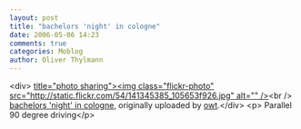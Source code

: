 ```yaml
---
layout: post
title: "bachelors 'night' in cologne"
date: 2006-05-06 14:23
comments: true
categories: Moblog
author: Oliver Thylmann
---
```



&lt;div&gt;	[ title=&quot;photo sharing&quot;&gt;&lt;img class=&quot;flickr-photo&quot; src=&quot;http://static.flickr.com/54/141345385_105653f926.jpg&quot; alt=&quot;&quot; /&gt;](http://www.flickr.com/photos/oliver/141345385/)&lt;br /&gt;	[bachelors 'night' in cologne](http://www.flickr.com/photos/oliver/141345385/), originally uploaded by [owt](http://www.flickr.com/people/oliver/).&lt;/div&gt;				&lt;p&gt;	Parallel 90 degree driving&lt;/p&gt;


